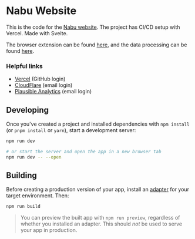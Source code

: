 # Nabu Website
This is the code for the [Nabu website](https://www.nabu.news). The project has CI/CD setup with Vercel. Made with Svelte.

The browser extension can be found [here](https://github.com/raaidarshad/nabu-browser-extension), and the data processing can be found [here](https://github.com/raaidarshad/nabu-core).

### Helpful links
- [Vercel](https://vercel.com/dashboard) (GitHub login)
- [CloudFlare](https://dash.cloudflare.com) (email login)
- [Plausible Analytics](https://plausible.io/nabu.news) (email login)


## Developing

Once you've created a project and installed dependencies with `npm install` (or `pnpm install` or `yarn`), start a development server:

```bash
npm run dev

# or start the server and open the app in a new browser tab
npm run dev -- --open
```

## Building

Before creating a production version of your app, install an [adapter](https://kit.svelte.dev/docs#adapters) for your target environment. Then:

```bash
npm run build
```

> You can preview the built app with `npm run preview`, regardless of whether you installed an adapter. This should _not_ be used to serve your app in production.
